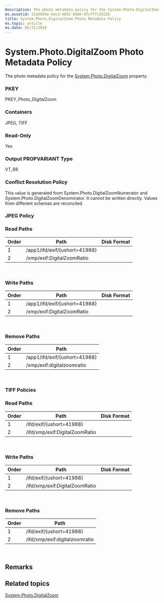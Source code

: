 ```yaml
---
Description: The photo metadata policy for the System.Photo.DigitalZoom property.
ms.assetid: 22a69d3e-4ec3-4652-b4bb-dfcfffc2322b
title: System.Photo.DigitalZoom Photo Metadata Policy
ms.topic: article
ms.date: 05/31/2018
---
```


# System.Photo.DigitalZoom Photo Metadata Policy

The photo metadata policy for the [System.Photo.DigitalZoom](https://msdn.microsoft.com/library/bb760412(VS.85).aspx) property.

### PKEY

PKEY\_Photo\_DigitalZoom

### Containers

JPEG, TIFF

### Read-Only

Yes

### Output PROPVARIANT Type

VT\_R8

### Conflict Resolution Policy

This value is generated from System.Photo.DigitalZoomNumerator and System.Photo.DigitalZoomDenominator. It cannot be written directly. Values from different schemas are reconciled.

### JPEG Policy

### Read Paths



| Order | Path                          | Disk Format |
|-------|-------------------------------|-------------|
| 1     | /app1/ifd/exif/{ushort=41988} |             |
| 2     | /xmp/exif:DigitalZoomRatio    |             |



 

### Write Paths



| Order | Path                          | Disk Format |
|-------|-------------------------------|-------------|
| 1     | /app1/ifd/exif/{ushort=41988} |             |
| 2     | /xmp/exif:DigitalZoomRatio    |             |



 

### Remove Paths



| Order | Path                          |
|-------|-------------------------------|
| 1     | /app1/ifd/exif/{ushort=41988} |
| 2     | /xmp/exif:digitalzoomratio    |



 

### TIFF Policies

### Read Paths



| Order | Path                           | Disk Format |
|-------|--------------------------------|-------------|
| 1     | /ifd/exif/{ushort=41988}       |             |
| 2     | /ifd/xmp/exif:DigitalZoomRatio |             |



 

### Write Paths



| Order | Path                           | Disk Format |
|-------|--------------------------------|-------------|
| 1     | /ifd/exif/{ushort=41988}       |             |
| 2     | /ifd/xmp/exif:DigitalZoomRatio |             |



 

### Remove Paths



| Order | Path                           |
|-------|--------------------------------|
| 1     | /ifd/exif/{ushort=41988}       |
| 2     | /ifd/xmp/exif:digitalzoomratio |



 

## Remarks

## Related topics

<dl> <dt>

[System.Photo.DigitalZoom](https://msdn.microsoft.com/library/bb760412(VS.85).aspx)
</dt> </dl>

 

 



